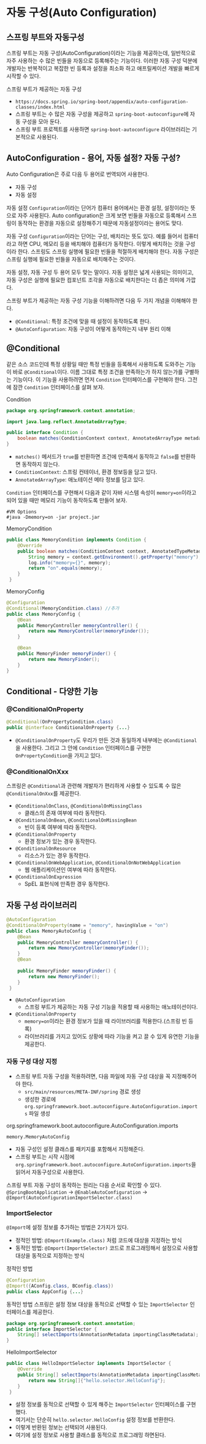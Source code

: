 # 자동 구성(Auto Configuration)
## 스프링 부트와 자동구성
스프링 부트는 자동 구성(AutoConfiguration)이라는 기능을 제공하는데, 일반적으로 자주 사용하는 수 많은 빈들을 자동으로 등록해주는 기능이다.
이러한 자동 구성 덕분에 개발자는 반복적이고 복잡한 빈 등록과 설정을 최소화 하고 애프릴케이션 개발을 빠르게 시작할 수 있다.

스프링 부트가 제공하는 자동 구성
* `https://docs.spring.io/spring-boot/appendix/auto-configuration-classes/index.html`
* 스프링 부트는 수 많은 자동 구성을 제공하고 `spring-boot-autoconfigure`에 자동 구성을 모아 둔다.
* 스프링 부트 프로젝트를 사용하면 `spring-boot-autoconfigure` 라이브러리는 기본적으로 사용된다.

## AutoConfiguration - 용어, 자동 설정? 자동 구성?
Auto Configuration은 주로 다음 두 용어로 번역되어 사용한다.
* 자동 구성
* 자동 설정

자동 설정
`Configuration`이라는 단어가 컴퓨터 용어에서는 환경 설정, 설정이라는 뜻으로 자주 사용된다.
Auto configuration은 크게 보면 빈들을 자동으로 등록해서 스프링이 동작하는 환경을 자동으로 설정해주기 때문에 자동설정이라는 용어도 맞다.

자동 구성
`Configuration`이라는 단어는 구성, 배치라는 뜻도 있다.
예를 들어서 컴퓨터라고 하면 CPU, 메모리 등을 배치해야 컴퓨터가 동작한다. 이렇게 배치하는 것을 구성이라 한다.
스프링도 스프링 실행에 필요한 빈들을 적절하게 배치해야 한다. 자동 구성은 스프링 실행에 필요한 빈들을 자동으로 배치해주는 것이다.

자동 설정, 자동 구성 두 용어 모두 맞는 말이다. 자동 설정은 넓게 사용되는 의미이고, 자동 구성은 실행에 필요한 컴포넌트 조각을 자동으로 배치한다는 더 좁은 의미에 가깝다.

스프링 부트가 제공하는 자동 구성 기능을 이해하려면 다음 두 가지 개념을 이해해야 한다.
* `@Conditional`: 특정 조건에 맞을 때 설정이 동작하도록 한다.
* `@AutoConfiguration`: 자동 구성이 어떻게 동작하는지 내부 원리 이해

## @Conditional
같은 소스 코드인데 특정 상황일 때만 특정 빈들을 등록해서 사용하도록 도와주는 기능이 바로 `@Conditional`이다.
이름 그대로 특정 조건을 만족하는가 하지 않는가를 구별하는 기능이다.
이 기능을 사용하려면 먼저 `Condition` 인터페이스를 구현해야 한다. 그전에 잠깐 `Condition` 인터페이스를 살펴 보자.

Condition

```java
package org.springframework.context.annotation;

import java.lang.reflect.AnnotatedArrayType;

public interface Condition {
    boolean matches(ConditionContext context, AnnotatedArrayType metadata);
}
```
* `matches()` 메서드가 `true`를 반환하면 조건에 만족해서 동작하고 `false`를 반환하면 동작하지 않는다.
* `ConditionContext`: 스프링 컨테이너, 환경 정보등을 담고 있다.
* `AnnotatedArrayType`: 애노테이션 메타 정보를 담고 있다.

`Condition` 인터페이스를 구현해서 다음과 같이 자바 시스템 속성이 `memory=on`이라고 되어 있을 때만 메모리 기능이 동작하도록 만들어 보자.
```properties
#VM Options
#java -Dmemory=on -jar project.jar
```

MemoryCondition
```java
public class MemoryCondition implements Condition {
    @Override
    public boolean matches(ConditionContext context, AnnotatedTypeMetadata metadata) {
        String memory = context.getEnvironment().getProperty("memory");
        log.info("memory={}", memory);
        return "on".equals(memory);
    }
 }
```

MemoryConfig
```java
@Configuration
@Conditional(MemoryCondition.class) //추가
public class MemoryConfig {
    @Bean
    public MemoryController memoryController() {
        return new MemoryController(memoryFinder());
    }

    @Bean
    public MemoryFinder memoryFinder() {
        return new MemoryFinder();
    }
}
```

## Conditional - 다양한 기능
### @ConditionalOnProperty
```java
@Conditional(OnPropertyCondition.class)
public @interface ConditionalOnProperty {...}
```
* `@ConditionalOnProperty`도 우리가 만든 것과 동일하게 내부에는 `@Conditional`을 사용한다. 그리고 그 안에 `Condition` 인터페이스를 구현한 `OnPropertyCondition`을 가지고 있다.

### @ConditionalOnXxx
스프링은 `@Conditional`과 관련해 개발자가 편리하게 사용할 수 있도록 수 많은 `@ConditionalOnXxx`를 제공한다.
* `@ConditionalOnClass`, `@ConditionalOnMissingClass`
  * 클래스의 존재 여부에 따라 동작한다.
* `@ConditionalOnBean`, `@ConditionalOnMissingBean`
  * 빈이 등록 여부에 따라 동작한다.
* `@ConditionalOnProperty`
  * 환경 정보가 있는 경우 동작한다.
* `@ConditionalOnResource`
  * 리소스가 있는 경우 동작한다.
* `@ConditionalOnWebApplication`, `@ConditionalOnNotWebApplication`
  * 웹 애플리케이션인 여부에 따라 동작한다.
* `@ConditionalOnExpression`
  * SpEL 표현식에 만족한 경우 동작한다.

## 자동 구성 라이브러리
```java
@AutoConfiguration
@ConditionalOnProperty(name = "memory", havingValue = "on")
public class MemoryAutoConfig {
    @Bean
    public MemoryController memoryController() {
        return new MemoryController(memoryFinder());
    }
    @Bean
    
    public MemoryFinder memoryFinder() {
        return new MemoryFinder();
    }
 }
```
* `@AutoConfiguration`
  *  스프링 부트가 제공하는 자동 구성 기능을 적용할 때 사용하는 애노테이션이다.
* `@ConditionalOnProperty`
  * `memory=on`이라는 환경 정보가 있을 때 라이브러리를 적용한다.(스프링 빈 등록)
  * 라이브러리를 가지고 있어도 상황에 따라 기능을 켜고 끌 수 있게 유연한 기능을 제공한다.

### 자동 구성 대상 지정
* 스프링 부트 자동 구성을 적용하려면, 다음 파일에 자동 구성 대상을 꼭 지정해주어야 한다.
  * `src/main/resources/META-INF/spring` 경로 생성
  * 생성한 경로에 `org.springframework.boot.autoconfigure.AutoConfiguration.imports` 파일 생성

org.springframework.boot.autoconfigure.AutoConfiguration.imports
```properties
memory.MemoryAutoConfig
```
* 자동 구성인 설정 클래스를 패키지를 포함해서 지정해준다.
* 스프링 부트는 시작 시점에 `org.springframework.boot.autoconfigure.AutoConfiguration.imports`을 읽어서 자동구성으로 사용한다.

스프링 부트 자동 구성이 동작하는 원리는 다음 순서로 확인할 수 있다.
`@SpringBootApplication` -> `@EnableAutoConfiguration` -> `@Import(AutoConfigurationImportSelector.class)`

### ImportSelector
`@Import`에 설정 정보를 추가하는 방법은 2가지가 있다.
* 정적인 방법: `@Import(Example.class)` 처럼 코드에 대상을 지정하는 방식
* 동적인 방법: `@Import(ImportSelector)` 코드로 프로그래밍해서 설정으로 사용할 대상을 동적으로 지정하는 방식

정적인 방법
```java
@Configuration
@Import({AConfig.class, BConfig.class})
public class AppConfig {...}
```

동적인 방법
스프링은 설정 정보 대상을 동적으로 선택할 수 있는 `ImportSelector` 인터페이스를 제공한다.
```java
package org.springframework.context.annotation;
public interface ImportSelector {
    String[] selectImports(AnnotationMetadata importingClassMetadata);
}
```

HelloImportSelector
```java
public class HelloImportSelector implements ImportSelector {
    @Override
    public String[] selectImports(AnnotationMetadata importingClassMetadata) {
        return new String[]{"hello.selector.HelloConfig"};
    }
 }
```
* 설정 정보를 동적으로 선택할 수 있게 해주는 `ImportSelector` 인터페이스를 구현했다.
* 여기서는 단순히 `hello.selector.HelloConfig` 설정 정보를 반환한다.
* 이렇게 반환된 정보는 선택되어 사용된다.
* 여기에 설정 정보로 사용할 클래스를 동적으로 프로그래밍 하면된다.